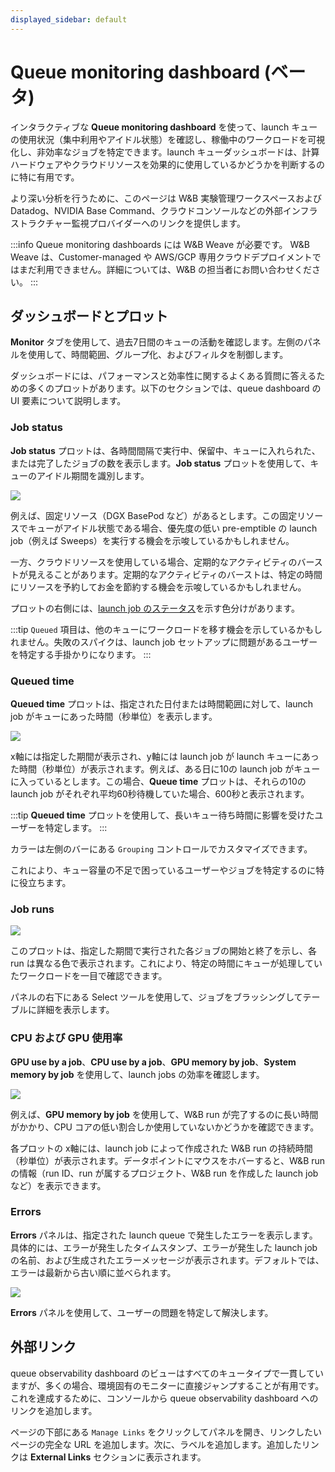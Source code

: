 ```yaml
---
displayed_sidebar: default
---
```



# Queue monitoring dashboard (ベータ)

インタラクティブな **Queue monitoring dashboard** を使って、launch キューの使用状況（集中利用やアイドル状態）を確認し、稼働中のワークロードを可視化し、非効率なジョブを特定できます。launch キューダッシュボードは、計算ハードウェアやクラウドリソースを効果的に使用しているかどうかを判断するのに特に有用です。

より深い分析を行うために、このページは W&B 実験管理ワークスペースおよび Datadog、NVIDIA Base Command、クラウドコンソールなどの外部インフラストラクチャー監視プロバイダーへのリンクを提供します。

:::info
Queue monitoring dashboards には W&B Weave が必要です。 W&B Weave は、Customer-managed や AWS/GCP 専用クラウドデプロイメントではまだ利用できません。詳細については、W&B の担当者にお問い合わせください。
:::

## ダッシュボードとプロット
**Monitor** タブを使用して、過去7日間のキューの活動を確認します。左側のパネルを使用して、時間範囲、グループ化、およびフィルタを制御します。

ダッシュボードには、パフォーマンスと効率性に関するよくある質問に答えるための多くのプロットがあります。以下のセクションでは、queue dashboard の UI 要素について説明します。

### Job status
**Job status** プロットは、各時間間隔で実行中、保留中、キューに入れられた、または完了したジョブの数を表示します。**Job status** プロットを使用して、キューのアイドル期間を識別します。

![](/images/launch/launch_obs_jobstatus.png)

例えば、固定リソース（DGX BasePod など）があるとします。この固定リソースでキューがアイドル状態である場合、優先度の低い pre-emptible の launch job（例えば Sweeps）を実行する機会を示唆しているかもしれません。

一方、クラウドリソースを使用している場合、定期的なアクティビティのバーストが見えることがあります。定期的なアクティビティのバーストは、特定の時間にリソースを予約してお金を節約する機会を示唆しているかもしれません。

プロットの右側には、[launch job のステータス](./launch-view-jobs.md#check-the-status-of-a-job)を示す色分けがあります。

:::tip
`Queued` 項目は、他のキューにワークロードを移す機会を示しているかもしれません。失敗のスパイクは、launch job セットアップに問題があるユーザーを特定する手掛かりになります。
:::

### Queued time

**Queued time** プロットは、指定された日付または時間範囲に対して、launch job がキューにあった時間（秒単位）を表示します。

![](/images/launch/launch_obs_queuedtime.png)

x軸には指定した期間が表示され、y軸には launch job が launch キューにあった時間（秒単位）が表示されます。例えば、ある日に10の launch job がキューに入っているとします。この場合、**Queue time** プロットは、それらの10の launch job がそれぞれ平均60秒待機していた場合、600秒と表示されます。

:::tip
**Queued time** プロットを使用して、長いキュー待ち時間に影響を受けたユーザーを特定します。
:::

カラーは左側のバーにある `Grouping` コントロールでカスタマイズできます。

これにより、キュー容量の不足で困っているユーザーやジョブを特定するのに特に役立ちます。

### Job runs

![](/images/launch/launch_obs_jobruns2.png)

このプロットは、指定した期間で実行された各ジョブの開始と終了を示し、各 run は異なる色で表示されます。これにより、特定の時間にキューが処理していたワークロードを一目で確認できます。

パネルの右下にある Select ツールを使用して、ジョブをブラッシングしてテーブルに詳細を表示します。

### CPU および GPU 使用率
**GPU use by a job**、**CPU use by a job**、**GPU memory by job**、**System memory by job** を使用して、launch jobs の効率を確認します。

![](/images/launch/launch_obs_gpu.png)

例えば、**GPU memory by job** を使用して、W&B run が完了するのに長い時間がかかり、CPU コアの低い割合しか使用していないかどうかを確認できます。

各プロットの x軸には、launch job によって作成された W&B run の持続時間（秒単位）が表示されます。データポイントにマウスをホバーすると、W&B run の情報（run ID、run が属するプロジェクト、W&B run を作成した launch job など）を表示できます。

### Errors

**Errors** パネルは、指定された launch queue で発生したエラーを表示します。具体的には、エラーが発生したタイムスタンプ、エラーが発生した launch job の名前、および生成されたエラーメッセージが表示されます。デフォルトでは、エラーは最新から古い順に並べられます。

![](/images/launch/launch_obs_errors.png)

**Errors** パネルを使用して、ユーザーの問題を特定して解決します。

## 外部リンク

queue observability dashboard のビューはすべてのキュータイプで一貫していますが、多くの場合、環境固有のモニターに直接ジャンプすることが有用です。これを達成するために、コンソールから queue observability dashboard へのリンクを追加します。

ページの下部にある `Manage Links` をクリックしてパネルを開き、リンクしたいページの完全な URL を追加します。次に、ラベルを追加します。追加したリンクは **External Links** セクションに表示されます。